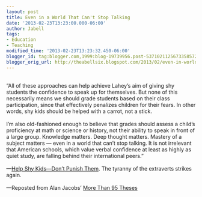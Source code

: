 ```yaml
---
layout: post
title: Even in a World That Can't Stop Talking
date: '2013-02-23T13:23:00.000-06:00'
author: Jabell
tags:
- Education
- Teaching
modified_time: '2013-02-23T13:23:32.450-06:00'
blogger_id: tag:blogger.com,1999:blog-19739956.post-5371021125673358572
blogger_orig_url: http://theabellsix.blogspot.com/2013/02/even-in-world-that-cant-stop-talking.html
---
```


<br />“All of these approaches can help achieve Lahey’s aim of giving shy students the confidence to speak up for themselves. But none of this necessarily means we should grade students based on their class participation, since that effectively penalizes children for their fears. In other words, shy kids should be helped with a carrot, not a stick.<br /><br />I’m also old-fashioned enough to believe that grades should assess a child’s proficiency at math or science or history, not their ability to speak in front of a large group. Knowledge matters. Deep thought matters. Mastery of a subject matters — even in a world that can’t stop talking. It is not irrelevant that American schools, which value verbal confidence at least as highly as quiet study, are falling behind their international peers.”<br /><br />—<a href="http://www.theatlantic.com/national/archive/2013/02/help-shy-kids-dont-punish-them/273075/">Help Shy Kids—Don’t Punish Them</a>. The tyranny of the extraverts strikes again.<br /><br />—Reposted from Alan Jacobs’ <a href="http://ayjay.tumblr.com/post/42965838977">More Than 95 Theses</a><br />
